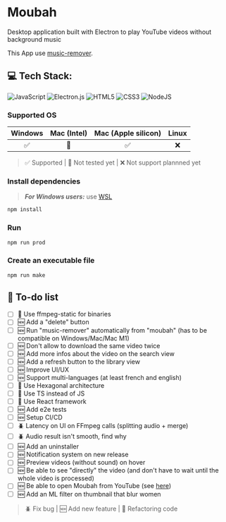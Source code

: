 # Moubah

Desktop application built with Electron to play YouTube videos without background music

This App use [music-remover](https://github.com/karim-bouchez/music-remover).


## 💻 Tech Stack:
![JavaScript](https://img.shields.io/badge/javascript-%23323330.svg?style=for-the-badge&logo=javascript&logoColor=%23F7DF1E)
![Electron.js](https://img.shields.io/badge/Electron-191970?style=for-the-badge&logo=Electron&logoColor=white)
![HTML5](https://img.shields.io/badge/html5-%23E34F26.svg?style=for-the-badge&logo=html5&logoColor=white)
![CSS3](https://img.shields.io/badge/css3-%231572B6.svg?style=for-the-badge&logo=css3&logoColor=white)
![NodeJS](https://img.shields.io/badge/node.js-6DA55F?style=for-the-badge&logo=node.js&logoColor=white)


### Supported OS

| Windows | Mac (Intel) | Mac (Apple silicon) | Linux |
|:-------:|:-----------:|:-------------------:|:-----:|
|    ✅   |      📆     |          ✅         |   ❌  |

> ✅ Supported | 📆 Not tested yet | ❌ Not support plannned yet


### Install dependencies

> **_For Windows users:_** use [WSL](https://learn.microsoft.com/en-us/windows/wsl/install)

```bash
npm install
```

### Run

```bash
npm run prod
```

### Create an executable file

```bash
npm run make
```

## 🎯 To-do list

- [ ] 🧼 Use ffmpeg-static for binaries
- [ ] 🆕 Add a "delete" button
- [ ] 🆕 Run "music-remover" automatically from "moubah" (has to be compatible on Windows/Mac/Mac M1)
- [ ] 🆕 Don't allow to download the same video twice
- [ ] 🆕 Add more infos about the video on the search view
- [ ] 🆕 Add a refresh button to the library view 
- [ ] 🆕 Improve UI/UX
- [ ] 🆕 Support multi-languages (at least french and english)
- [ ] 🧼 Use Hexagonal architecture
- [ ] 🧼 Use TS instead of JS
- [ ] 🧼 Use React framework
- [ ] 🆕 Add e2e tests
- [ ] 🆕 Setup CI/CD
- [ ] 🪲 Latency on UI on FFmpeg calls (splitting audio + merge)
- [ ] 🪲 Audio result isn't smooth, find why
- [ ] 🆕 Add an uninstaller
- [ ] 🆕 Notification system on new release
- [ ] 🆕 Preview videos (without sound) on hover
- [ ] 🆕 Be able to see "directly" the video (and don't have to wait until the whole video is processed)
- [ ] 🆕 Be able to open Moubah from YouTube (see [here](https://docs.freetubeapp.io/usage/browser-extension/))
- [ ] 🆕 Add an ML filter on thumbnail that blur women

> 🪲 Fix bug | 🆕 Add new feature | 🧼 Refactoring code 
